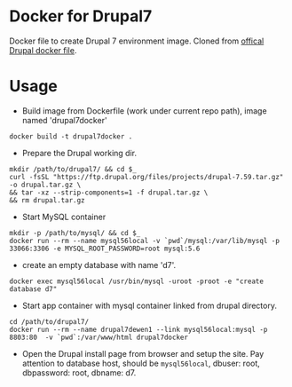# Docker for Drupal7
Docker file to create Drupal 7 environment image. Cloned from [offical Drupal docker file](https://github.com/docker-library/drupal/tree/ff8962fc943001457c6919fa42e3d875b9fab9f7/7/apache).

# Usage
* Build image from Dockerfile (work under current repo path), image named 'drupal7docker'
```
docker build -t drupal7docker .
```
* Prepare the Drupal working dir.
```
mkdir /path/to/drupal7/ && cd $_
curl -fsSL "https://ftp.drupal.org/files/projects/drupal-7.59.tar.gz" -o drupal.tar.gz \
&& tar -xz --strip-components=1 -f drupal.tar.gz \
&& rm drupal.tar.gz
```
* Start MySQL container
```
mkdir -p /path/to/mysql/ && cd $_
docker run --rm --name mysql56local -v `pwd`/mysql:/var/lib/mysql -p 33066:3306 -e MYSQL_ROOT_PASSWORD=root mysql:5.6
```
* create an empty database with name 'd7'.
```
docker exec mysql56local /usr/bin/mysql -uroot -proot -e "create database d7"
```
* Start app container with mysql container linked from drupal directory.
```
cd /path/to/drupal7/
docker run --rm --name drupal7dewen1 --link mysql56local:mysql -p 8803:80  -v `pwd`:/var/www/html drupal7docker
```
* Open the Drupal install page from browser and setup the site.
Pay attention to database host, should be `mysql56local`, dbuser: root, dbpassword: root, dbname: d7.
